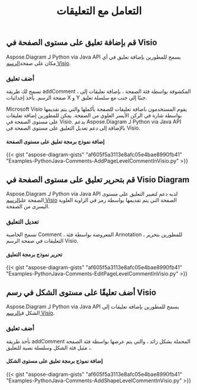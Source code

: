﻿---
title: التعامل مع التعليقات
type: docs
weight: 210
url: /ar/python-java/working-with-comments/
description: توضح هذه الصفحة كيفية إضافة تعليق على صفحة رسم Visio بمكتبة Aspose.Diagram.
---
## **قم بإضافة تعليق على مستوى الصفحة في Visio**
 Aspose.Diagram لـ Python via Java API يسمح للمطورين بإضافة تعليق في أي مكان على صفحة[الرسم Visio](DrawingComment.vsdx).
### **أضف تعليق**
تسمح لك طريقة addComment ، المكشوفة بواسطة فئة الصفحة ، بإضافة تعليقات إلى صفحة الرسم. يأخذ إحداثيات X و Y جنبًا إلى جنب مع سلسلة تعليق.

Microsoft Visio يقوم المستخدمون باضافة تعليقات للصفحة بأكملها والتي يتم تقديمها بواسطة شارة في الركن الأيسر العلوي من الصفحة. يمكن للمطورين إضافة تعليقات على مستوى الصفحة في Visio. يدعم Aspose.Diagram لـ Python via Java API بالإضافة إلى دعم تعديل التعليق على مستوى الصفحة في Visio.
#### **إضافة نموذج برمجة تعليق على مستوى الصفحة**
{{< gist "aspose-diagram-gists" "af605f5a3113e8afc05e4bae8990fb41" "Examples-PythonJava-Comments-AddPageLevelCommentInVisio.py" >}}
## **قم بتحرير تعليق على مستوى الصفحة في Visio Diagram**
Aspose.Diagram لـ Python via Java API لديه دعم لتغيير التعليق على مستوى الصفحة على[الرسم Visio](DrawingComment.vsdx) الصفحة التي يتم تقديمها بواسطة رمز في الزاوية العلوية اليسرى من الصفحة.
### **تعديل التعليق**
تسمح الخاصية Comment ، المعروضة بواسطة فئة Annotation ، للمطورين بتحرير التعليقات في صفحة الرسم Visio.
#### **تحرير نموذج برمجة التعليق**
{{< gist "aspose-diagram-gists" "af605f5a3113e8afc05e4bae8990fb41" "Examples-PythonJava-Comments-EditPageLevelCommentInVisio.py" >}}
## **أضف تعليقًا على مستوى الشكل في رسم Visio**
 Aspose.Diagram لـ Python via Java API يسمح للمطورين بإضافة تعليقات إلى الشكل في[الرسم Visio](DrawingComment.vsdx).
### **أضف تعليق**
تأخذ طريقة addComment المحملة بشكل زائد ، والتي يتم عرضها بواسطة فئة الصفحة ، مثيل فئة الشكل وسلسلة نصية للتعليق.
#### **إضافة نموذج برمجة تعليق على مستوى الشكل**
{{< gist "aspose-diagram-gists" "af605f5a3113e8afc05e4bae8990fb41" "Examples-PythonJava-Comments-AddShapeLevelCommentInVisio.py" >}}
